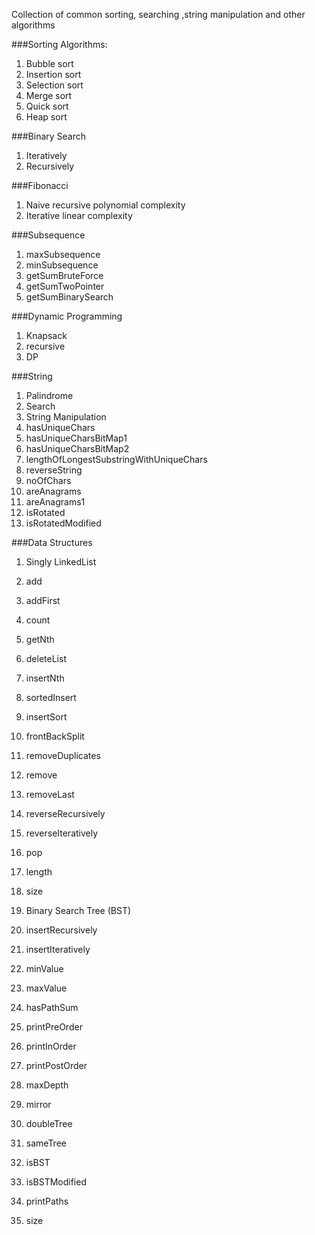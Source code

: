 Collection of common sorting, searching ,string manipulation and other algorithms

###Sorting Algorithms:
1. Bubble sort
2. Insertion sort
3. Selection sort
4. Merge sort
5. Quick sort
6. Heap sort

###Binary Search
1. Iteratively
2. Recursively

###Fibonacci
1. Naive recursive polynomial complexity
2. Iterative linear complexity

###Subsequence
1. maxSubsequence
2. minSubsequence
3. getSumBruteForce
4. getSumTwoPointer
5. getSumBinarySearch

###Dynamic Programming
1. Knapsack
 1. recursive
 2. DP

###String
1. Palindrome
2. Search
3. String Manipulation
  1. hasUniqueChars
  2. hasUniqueCharsBitMap1
  3. hasUniqueCharsBitMap2
  4. lengthOfLongestSubstringWithUniqueChars
  5. reverseString
  6. noOfChars
  7. areAnagrams
  8. areAnagrams1
  9. isRotated
 10. isRotatedModified

###Data Structures
1. Singly LinkedList
  1. add
  2. addFirst
  3. count
  4. getNth
  5. deleteList
  6. insertNth
  7. sortedInsert
  8. insertSort
  9. frontBackSplit
 10. removeDuplicates
 11. remove
 12. removeLast
 13. reverseRecursively
 14. reverseIteratively
 15. pop
 16. length
 17. size

2. Binary Search Tree (BST)
  1. insertRecursively
  2. insertIteratively
  3. minValue
  4. maxValue
  5. hasPathSum
  6. printPreOrder
  7. printInOrder
  8. printPostOrder
  9. maxDepth
 10. mirror
 11. doubleTree
 12. sameTree
 13. isBST
 14. isBSTModified
 15. printPaths
 15. size
